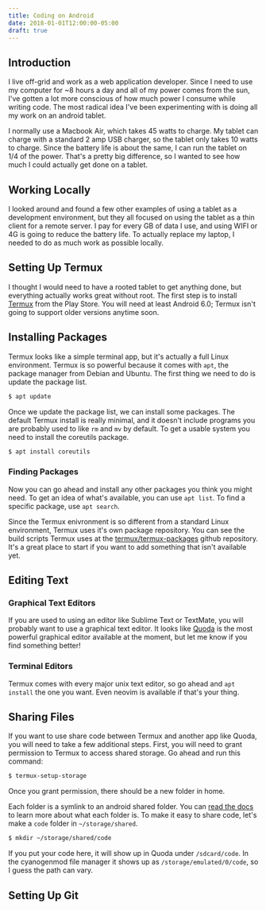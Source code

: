 ```yaml
---
title: Coding on Android
date: 2018-01-01T12:00:00-05:00
draft: true
---
```


## Introduction

I live off-grid and work as a web application developer.  Since I need to use my computer for ~8 hours a day and all of my power comes from the sun, I've gotten a lot more conscious of how much power I consume while writing code.  The most radical idea I've been experimenting with is doing all my work on an android tablet.

I normally use a Macbook Air, which takes 45 watts to charge.  My tablet can charge with a standard 2 amp USB charger, so the tablet only takes 10 watts to charge.  Since the battery life is about the same, I can run the tablet on 1/4 of the power.  That's a pretty big difference, so I wanted to see how much I could actually get done on a tablet.

## Working Locally

I looked around and found a few other examples of using a tablet as a development environment, but they all focused on using the tablet as a thin client for a remote server.  I pay for every GB of data I use, and using WIFI or 4G is going to reduce the battery life.  To actually replace my laptop, I needed to do as much work as possible locally.

## Setting Up Termux

I thought I would need to have a rooted tablet to get anything done, but everything actually works great without root.  The first step is to install [Termux](https://termux.com) from the Play Store.  You will need at least Android 6.0; Termux isn't going to support older versions anytime soon.

## Installing Packages

Termux looks like a simple terminal app, but it's actually a full Linux environment.  Termux is so powerful because it comes with `apt`, the package manager from Debian and Ubuntu.  The first thing we need to do is update the package list.

```bash
$ apt update
```

Once we update the package list, we can install some packages.  The default Termux install is really minimal, and it doesn't include programs you are probably used to like `rm` and `mv` by default.  To get a usable system you need to install the coreutils package.

```bash
$ apt install coreutils
```

### Finding Packages

Now you can go ahead and install any other packages you think you might need.  To get an idea of what's available, you can use `apt list`.  To find a specific package, use `apt search`.

Since the Termux enivronment is so different from a standard Linux environment, Termux uses it's own package repository.  You can see the build scripts Termux uses at the [termux/termux-packages](https://github.com/termux/termux-packages) github repository.  It's a great place to start if you want to add something that isn't available yet.

## Editing Text

### Graphical Text Editors

If you are used to using an editor like Sublime Text or TextMate, you will probably want to use a graphical text editor.  It looks like [Quoda](http://www.getquoda.com/) is the most powerful graphical editor available at the moment, but let me know if you find something better!

### Terminal Editors

Termux comes with every major unix text editor, so go ahead and `apt install` the one you want.  Even neovim is available if that's your thing.

<!-- vim screenshot -->

## Sharing Files

If you want to use share code between Termux and another app like Quoda, you will need to take a few additional steps.  First, you will need to grant permission to Termux to access shared storage.  Go ahead and run this command:

```bash
$ termux-setup-storage
```

Once you grant permission, there should be a new folder in home.

<!-- screenshot here -->

Each folder is a symlink to an android shared folder.  You can [read the  docs](https://termux.com/storage.html) to learn more about what each folder is.  To make it easy to share code, let's make a `code` folder in `~/storage/shared`.

```bash
$ mkdir ~/storage/shared/code
```

If you put your code here, it will show up in Quoda under `/sdcard/code`.  In the cyanogenmod file manager it shows up as `/storage/emulated/0/code`, so I guess the path can vary.

<!-- Quoda screenshot -->

## Setting Up Git


